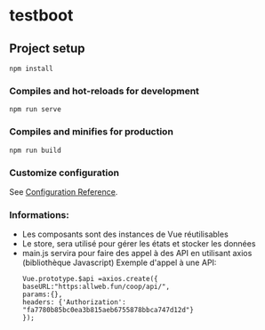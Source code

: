 # testboot

## Project setup

```
npm install
```

### Compiles and hot-reloads for development

```
npm run serve
```

### Compiles and minifies for production

```
npm run build
```

### Customize configuration

See [Configuration Reference](https://cli.vuejs.org/config/).

### Informations:

- Les composants sont des instances de Vue réutilisables
- Le store, sera utilisé pour gérer les états et stocker les données
- main.js servira pour faire des appel à des API en utilisant axios (bibliothèque Javascript)
  Exemple d'appel à une API:
  ```
  Vue.prototype.$api =axios.create({
  baseURL:"https:allweb.fun/coop/api/",
  params:{},
  headers: {'Authorization': "fa7780b85bc0ea3b815aeb6755878bbca747d12d"}
  });
```
